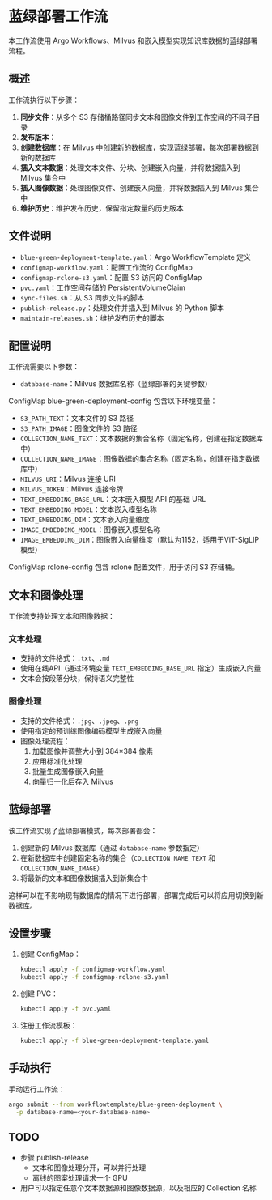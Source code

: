 # 蓝绿部署工作流

本工作流使用 Argo Workflows、Milvus 和嵌入模型实现知识库数据的蓝绿部署流程。

## 概述

工作流执行以下步骤：

1. **同步文件**：从多个 S3 存储桶路径同步文本和图像文件到工作空间的不同子目录
2. **发布版本**：
  1. **创建数据库**：在 Milvus 中创建新的数据库，实现蓝绿部署，每次部署数据到新的数据库
  2. **插入文本数据**：处理文本文件、分块、创建嵌入向量，并将数据插入到 Milvus 集合中
  3. **插入图像数据**：处理图像文件、创建嵌入向量，并将数据插入到 Milvus 集合中
3. **维护历史**：维护发布历史，保留指定数量的历史版本

## 文件说明

- `blue-green-deployment-template.yaml`：Argo WorkflowTemplate 定义
- `configmap-workflow.yaml`：配置工作流的 ConfigMap
- `configmap-rclone-s3.yaml`：配置 S3 访问的 ConfigMap
- `pvc.yaml`：工作空间存储的 PersistentVolumeClaim
- `sync-files.sh`：从 S3 同步文件的脚本
- `publish-release.py`：处理文件并插入到 Milvus 的 Python 脚本
- `maintain-releases.sh`：维护发布历史的脚本

## 配置说明

工作流需要以下参数：

- `database-name`：Milvus 数据库名称（蓝绿部署的关键参数）

ConfigMap blue-green-deployment-config 包含以下环境变量：

- `S3_PATH_TEXT`：文本文件的 S3 路径
- `S3_PATH_IMAGE`：图像文件的 S3 路径
- `COLLECTION_NAME_TEXT`：文本数据的集合名称（固定名称，创建在指定数据库中）
- `COLLECTION_NAME_IMAGE`：图像数据的集合名称（固定名称，创建在指定数据库中）
- `MILVUS_URI`：Milvus 连接 URI
- `MILVUS_TOKEN`：Milvus 连接令牌
- `TEXT_EMBEDDING_BASE_URL`：文本嵌入模型 API 的基础 URL
- `TEXT_EMBEDDING_MODEL`：文本嵌入模型名称
- `TEXT_EMBEDDING_DIM`：文本嵌入向量维度
- `IMAGE_EMBEDDING_MODEL`：图像嵌入模型名称
- `IMAGE_EMBEDDING_DIM`：图像嵌入向量维度（默认为1152，适用于ViT-SigLIP模型）

ConfigMap rclone-config 包含 rclone 配置文件，用于访问 S3 存储桶。

## 文本和图像处理

工作流支持处理文本和图像数据：

### 文本处理
- 支持的文件格式：`.txt`、`.md`
- 使用在线API（通过环境变量 `TEXT_EMBEDDING_BASE_URL` 指定）生成嵌入向量
- 文本会按段落分块，保持语义完整性

### 图像处理
- 支持的文件格式：`.jpg`、`.jpeg`、`.png`
- 使用指定的预训练图像编码模型生成嵌入向量
- 图像处理流程：
  1. 加载图像并调整大小到 384×384 像素
  2. 应用标准化处理
  3. 批量生成图像嵌入向量
  4. 向量归一化后存入 Milvus

## 蓝绿部署

该工作流实现了蓝绿部署模式，每次部署都会：

1. 创建新的 Milvus 数据库（通过 `database-name` 参数指定）
2. 在新数据库中创建固定名称的集合（`COLLECTION_NAME_TEXT` 和 `COLLECTION_NAME_IMAGE`）
3. 将最新的文本和图像数据插入到新集合中

这样可以在不影响现有数据库的情况下进行部署，部署完成后可以将应用切换到新数据库。

## 设置步骤

1. 创建 ConfigMap：
   ```bash
   kubectl apply -f configmap-workflow.yaml
   kubectl apply -f configmap-rclone-s3.yaml
   ```

2. 创建 PVC：
   ```bash
   kubectl apply -f pvc.yaml
   ```

3. 注册工作流模板：
   ```bash
   kubectl apply -f blue-green-deployment-template.yaml
   ```

## 手动执行

手动运行工作流：

```bash
argo submit --from workflowtemplate/blue-green-deployment \
  -p database-name=<your-database-name>
```

## TODO

* 步骤 publish-release
  * 文本和图像处理分开，可以并行处理
  * 离线的图案处理请求一个 GPU
* 用户可以指定任意个文本数据源和图像数据源，以及相应的 Collection 名称
